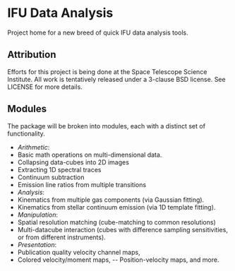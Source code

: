 # IFU Data Analysis

Project home for a new breed of quick IFU data analysis tools.

## Attribution
Efforts for this project is being done at the Space Telescope Science Institute. All work is tentatively released under a 3-clause BSD license. See LICENSE for more details.
 
## Modules
The package will be broken into modules, each with a distinct set of functionality.

- *Arithmetic*:
 - Basic math operations on multi-dimensional data.
 - Collapsing data-cubes into 2D images
 - Extracting 1D spectral traces
 - Continuum subtraction
 - Emission line ratios from multiple transitions
- *Analysis*:
 - Kinematics from multiple gas components (via Gaussian fitting).
 - Kinematics from stellar continuum emission (via 1D template fitting).
- *Manipulation*:
 - Spatial resolution matching (cube-matching to common resolutions)
 - Multi-datacube interaction (cubes with difference sampling sensitivities, or from different instruments).
- *Presentation*:
 - Publication quality velocity channel maps,
 - Colored velocity/moment maps,
-- Position-velocity maps, and more.
